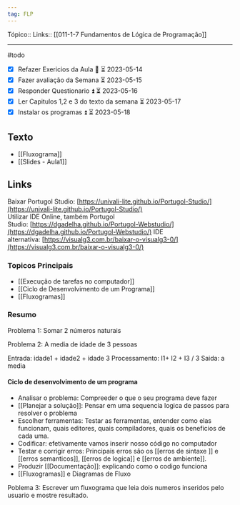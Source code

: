 ```yaml
---
tag: FLP
---
```

Tópico::
Links:: [[011-1-7 Fundamentos de Lógica de Programação]]

---
 #todo 
 - [x] Refazer Exericios da  Aula 🔼 ⏳ 2023-05-14
 - [x] Fazer avaliação da Semana ⏳ 2023-05-15
 - [x] Responder Questionario ⏫ ⏳ 2023-05-16
 - [x] Ler Capitulos 1,2 e 3 do texto da semana ⏳ 2023-05-17
 - [x] Instalar os programas ⏫ ⏳ 2023-05-18

## Texto

- [[Fluxograma]]
- [[Slides - Aula1]]
## Links

Baixar Portugol Studio: [https://univali-lite.github.io/Portugol-Studio/](https://univali-lite.github.io/Portugol-Studio/)  
Utilizar IDE Online, também Portugol Studio: [https://dgadelha.github.io/Portugol-Webstudio/](https://dgadelha.github.io/Portugol-Webstudio/)
IDE alternativa: [https://visualg3.com.br/baixar-o-visualg3-0/](https://visualg3.com.br/baixar-o-visualg3-0/)

### Topicos Principais
- [[Execução de tarefas no computador]]
- [[Ciclo de Desenvolvimento de um Programa]]
- [[Fluxogramas]]


### Resumo

Problema 1: Somar 2 números naturais



Problema 2: A media de idade de 3 pessoas

Entrada: idade1 + idade2 + idade 3
Processamento:  I1+ I2 + I3 / 3
Saida:  a media

#### Ciclo de desenvolvimento de um programa
- Analisar o problema: Compreeder o que o seu programa deve fazer
- [[Planejar a solução]]: Pensar em uma sequencia logica de passos para resolver o problema
- Escolher ferramentas: Testar as ferramentas, entender como elas funcionam, quais editores, quais compiladores, quais os beneficios de cada uma.
- Codificar: efetivamente vamos inserir nosso código no computador
- Testar e corrigir erros:  Principais erros são os [[erros de sintaxe ]] e [[erros semanticos]], [[erros de logica]] e [[erros de ambiente]].
- Produzir [[Documentação]]: explicando como o codigo funciona
- [[Fluxogramas]] e Diagramas de Fluxo

Poblema 3:  Escrever um fluxograma que leia dois numeros inseridos pelo usuario e mostre  resultado.
